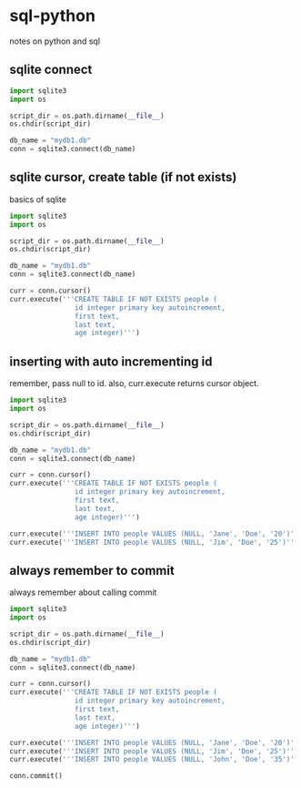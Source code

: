 # sql-python
notes on python and sql

## sqlite connect
```python
import sqlite3
import os

script_dir = os.path.dirname(__file__)
os.chdir(script_dir)

db_name = "mydb1.db"
conn = sqlite3.connect(db_name)
```

## sqlite cursor, create table (if not exists)
basics of sqlite
```python
import sqlite3
import os

script_dir = os.path.dirname(__file__)
os.chdir(script_dir)

db_name = "mydb1.db"
conn = sqlite3.connect(db_name)

curr = conn.cursor()
curr.execute('''CREATE TABLE IF NOT EXISTS people (
                id integer primary key autoincrement,
                first text,
                last text,
                age integer)''')
```

## inserting with auto incrementing id
remember, pass null to id. also, curr.execute returns cursor object.
```python
import sqlite3
import os

script_dir = os.path.dirname(__file__)
os.chdir(script_dir)

db_name = "mydb1.db"
conn = sqlite3.connect(db_name)

curr = conn.cursor()
curr.execute('''CREATE TABLE IF NOT EXISTS people (
                id integer primary key autoincrement,
                first text,
                last text,
                age integer)''')

curr.execute('''INSERT INTO people VALUES (NULL, 'Jane', 'Doe', '20')''')
curr.execute('''INSERT INTO people VALUES (NULL, 'Jim', 'Doe', '25')''')
```

## always remember to commit
always remember about calling commit
```python
import sqlite3
import os

script_dir = os.path.dirname(__file__)
os.chdir(script_dir)

db_name = "mydb1.db"
conn = sqlite3.connect(db_name)

curr = conn.cursor()
curr.execute('''CREATE TABLE IF NOT EXISTS people (
                id integer primary key autoincrement,
                first text,
                last text,
                age integer)''')

curr.execute('''INSERT INTO people VALUES (NULL, 'Jane', 'Doe', '20')''')
curr.execute('''INSERT INTO people VALUES (NULL, 'Jim', 'Doe', '25')''')
curr.execute('''INSERT INTO people VALUES (NULL, 'John', 'Doe', '35')''')

conn.commit()
```